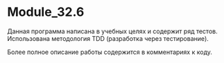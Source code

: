 # Module_32.6

Данная программа написана в учебных целях и содержит ряд тестов. Использована методология TDD (разработка через тестирование).

Более полное описание работы содержится в комментариях к коду.